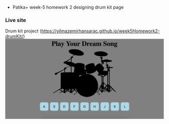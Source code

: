 - Patika+ week-5 homework 2 designing drum kit page
### Live site
Drum kit project (https://yilmazemirhansarac.github.io/week5Homework2-drumKit/)
![Screenshot of project](assets/drumKitScreenshot.jpeg)
